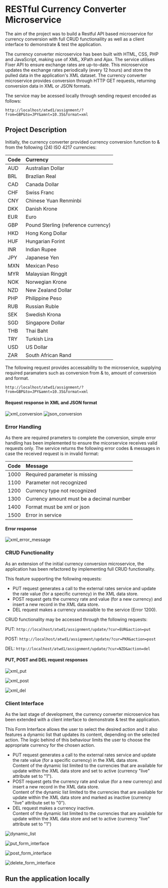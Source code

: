 # RESTful Currency Converter Microservice

The aim of the project was to build a Restful API based microservice for currency conversion with full CRUD functionaility as well as a client interface to demonstrate & test the application. 

The currency converter microservice has been built with HTML, CSS, PHP and JavaScript, making use of XML, XPath and Ajax. The service utilises Fixer API to ensure exchange rates are up-to-date. This microservice updates the exchange rates periodically (every 12 hours) and store the pulled data in the application's XML dataset. The currency converter microservice provides conversion through HTTP GET requests, returning conversion data in XML or JSON formats. 

The service may be acessed locally through sending request encoded as follows:

`http://localhost/atwd1/assignment/?from=GBP&to=JPY&amnt=10.35&format=xml`

## Project Description

Initially, the currency converter provided currency conversion function to & from the following (24) ISO 4217 currencies:


Code  | Currency
:----------|:-------------
AUD	| Australian Dollar
BRL	| Brazlian Real
CAD |	Canada Dollar
CHF |	Swiss Franc
CNY |	Chinese Yuan Renminbi
DKK |	Danish Krone
EUR |	Euro
GBP |	Pound Sterling (reference currency)
HKD |	Hong Kong Dollar
HUF |	Hungarian Forint
INR |	Indian Rupee
JPY |	Japanese Yen
MXN |	Mexican Peso
MYR |	Malaysian Ringgit
NOK |	Norwegian Krone
NZD |	New Zealand Dollar
PHP |	Philippine Peso
RUB |	Russian Ruble
SEK |	Swedish Krona
SGD |	Singapore Dollar
THB |	Thai Baht
TRY |	Turkish Lira
USD |	US Dollar
ZAR |	South African Rand


The following request provides accessability to the microservice, supplying required paramaters such as conversion from & to, amount of conversion and format. 

`http://localhost/atwd1/assignment/?from=GBP&to=JPY&amnt=10.35&format=xml`

#### Request response in XML and JSON format

![xml_conversion](https://user-images.githubusercontent.com/79979904/212058329-a8ccfdf3-ecd2-4a63-901c-5760cfd1e66e.jpg)
![json_conversion](https://user-images.githubusercontent.com/79979904/212058428-aab801e9-01ad-4819-aabe-490b7e58c373.jpg)


### Error Handling

As there are required prameters to complete the conversion, simple error handling has been implemented to ensure the micorservice receives valid requests only. 
The service returns the following error codes & messages in case the received request is in invalid format:   

Code  | Message
:----------|:-------------
1000 | Required parameter is missing
1100 | Parameter not recognized
1200 | Currency type not recognized
1300 | Currency amount must be a decimal number
1400 | Format must be xml or json
1500 | Error in service

#### Error response 

![xml_error_message](https://user-images.githubusercontent.com/79979904/212061360-815be3e4-a3c7-4a24-b333-de247f7c0617.jpg)

### CRUD Functionality

As an extension of the initial currency conversion microservice, the application has been refactored by implementing full CRUD functionality.

This feature supporting the following requests:

* PUT request generates a call to the external rates service and update the rate value (for a specific currency) in the XML data store.
* POST request gets the currency rate and value (for a new currency) and insert a new record in the XML data store.
* DEL request makes a currency unavaialble to the service (Error 1200).

CRUD functionality may be accessed through the following requests: 

PUT:  `http://localhost/atwd1/assignment/update/?cur=EUR&action=put`

POST: `http://localhost/atwd1/assignment/update/?cur=PKR&action=post`

DEL:  `http://localhost/atwd1/assignment/update/?cur=NZD&action=del`


#### PUT, POST and DEL request responses 

![xml_put](https://user-images.githubusercontent.com/79979904/212067126-4dc207d5-deb0-49cc-a44c-cdf9cabac418.jpg)

![xml_post](https://user-images.githubusercontent.com/79979904/212067161-45651a85-1c32-4667-add7-8f060c7404c4.jpg)

![xml_del](https://user-images.githubusercontent.com/79979904/212067188-2cee2ab8-acc4-4c55-b3c1-91cfc2cadd62.jpg)

### Client Interface

As the last stage of development, the currency converter microservice has been extended with a client interface to demonstrate & test the application. 

This Form Interface allows the user to select the desired action and it also features a dynamic list that updates its content, depending on the selected action.
The logic behind of this behaviour limits the user to choose the appropriate currency for the chosen action. 

* PUT request generates a call to the external rates service and update the rate value (for a specific currency) in the XML data store. <br/> Content of the dynamic list limited to the currencies that are available for update within the XML data store and set to active (currency "live" attribute set to "1").
* POST request gets the currency rate and value (for a new currency) and insert a new record in the XML data store. <br/> Content of the dynamic list limited to the currencies that are available for update within the XML data store and marked as inactive (currency "live" attribute set to "0").
* DEL request makes a currency inactive. <br/> Content of the dynamic list limited to the currencies that are available for update within the XML data store and set to active (currency "live" attribute set to "1")


![dynamic_list](https://user-images.githubusercontent.com/79979904/212067960-59e717f7-2ea9-4ef8-b299-536a47c2b7a7.jpg)

![put_form_interface](https://user-images.githubusercontent.com/79979904/212067969-549f8a39-10ab-4d0e-a6ce-8e80d621df33.jpg)

![post_form_interface](https://user-images.githubusercontent.com/79979904/212067967-a854ccba-d5ea-44ed-b56b-7204062fb63c.jpg)

![delete_form_interface](https://user-images.githubusercontent.com/79979904/212067971-877df216-b5b4-4c57-a1ec-f4991cd8acb0.jpg)


## Run the application locally
